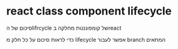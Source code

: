 # react class component lifecycle

סיכום של הlifrcycle של קומפוננטת מחלקה בreact

כדי לראות סיכום על כל חלק מ lifecycle אפשר לעבור branch המתאים
